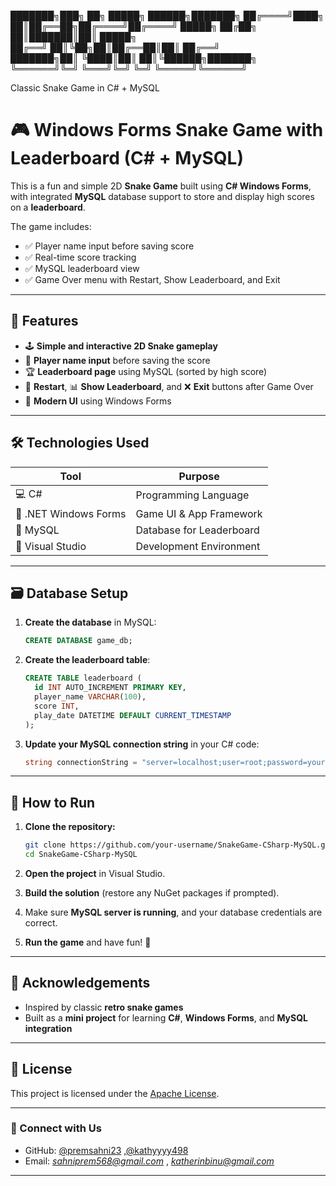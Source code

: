  ███████╗███╗   ██╗ █████╗  ██████╗███████╗
 ██╔════╝████╗  ██║██╔══██╗██╔════╝██╔════╝
 █████╗  ██╔██╗ ██║███████║██║     █████╗  
 ██╔══╝  ██║╚██╗██║██╔══██║██║     ██╔══╝  
 ███████╗██║ ╚████║██║  ██║╚██████╗███████╗
 ╚══════╝╚═╝  ╚═══╝╚═╝  ╚═╝ ╚═════╝╚══════╝
       
  Classic Snake Game in C# + MySQL       

# 🎮 Windows Forms Snake Game with Leaderboard (C# + MySQL)

This is a fun and simple 2D **Snake Game** built using **C# Windows Forms**, with integrated **MySQL** database support to store and display high scores on a **leaderboard**.  

The game includes:
- ✅ Player name input before saving score
- ✅ Real-time score tracking
- ✅ MySQL leaderboard view
- ✅ Game Over menu with Restart, Show Leaderboard, and Exit

---

## 🧩 Features

- 🕹️ **Simple and interactive 2D Snake gameplay**
- 👤 **Player name input** before saving the score
- 🏆 **Leaderboard page** using MySQL (sorted by high score)
- 🔁 **Restart**, 📊 **Show Leaderboard**, and ❌ **Exit** buttons after Game Over
- 🎨 **Modern UI** using Windows Forms

---

## 🛠️ Technologies Used

| Tool               | Purpose                     |
|--------------------|-----------------------------|
| 💻 C#              | Programming Language         |
| 🧱 .NET Windows Forms | Game UI & App Framework     |
| 🐬 MySQL           | Database for Leaderboard     |
| 🧰 Visual Studio   | Development Environment      |

---

## 🗃️ Database Setup

1. **Create the database** in MySQL:

    ```sql
    CREATE DATABASE game_db;
    ```

2. **Create the leaderboard table**:

    ```sql
    CREATE TABLE leaderboard (
      id INT AUTO_INCREMENT PRIMARY KEY,
      player_name VARCHAR(100),
      score INT,
      play_date DATETIME DEFAULT CURRENT_TIMESTAMP
    );
    ```

3. **Update your MySQL connection string** in your C# code:

    ```csharp
    string connectionString = "server=localhost;user=root;password=your_password;database=game_db;";
    ```

---


## 🚀 How to Run

1. **Clone the repository:**
    ```bash
    git clone https://github.com/your-username/SnakeGame-CSharp-MySQL.git
    cd SnakeGame-CSharp-MySQL
    ```

2. **Open the project** in Visual Studio.

3. **Build the solution** (restore any NuGet packages if prompted).

4. Make sure **MySQL server is running**, and your database credentials are correct.

5. **Run the game** and have fun! 🎉

---

## 🙌 Acknowledgements

- Inspired by classic **retro snake games**
- Built as a **mini project** for learning **C#**, **Windows Forms**, and **MySQL integration**

---

## 📃 License

This project is licensed under the [Apache License](LICENSE).

---

### 🔗 Connect with Us 

- GitHub: [@premsahni23](https://github.com/premsahni23) ,[@kathyyyy498](https://github.com/kathyyyy498)
- Email: *sahniprem568@gmail.com* , *katherinbinu@gmail.com*

---
